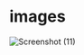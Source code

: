 # images
![Screenshot (11)](https://user-images.githubusercontent.com/76497134/119631873-96947d00-be10-11eb-9233-66361135b321.png)

